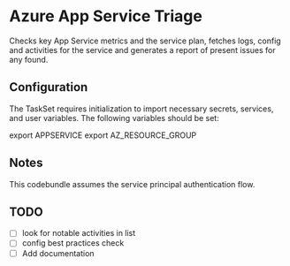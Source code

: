 # Azure App Service Triage
Checks key App Service metrics and the service plan, fetches logs, config and activities for the service and generates a report of present issues for any found.

## Configuration

The TaskSet requires initialization to import necessary secrets, services, and user variables. The following variables should be set:

export APPSERVICE
export AZ_RESOURCE_GROUP

## Notes

This codebundle assumes the service principal authentication flow.

## TODO
- [ ] look for notable activities in list
- [ ] config best practices check
- [ ] Add documentation